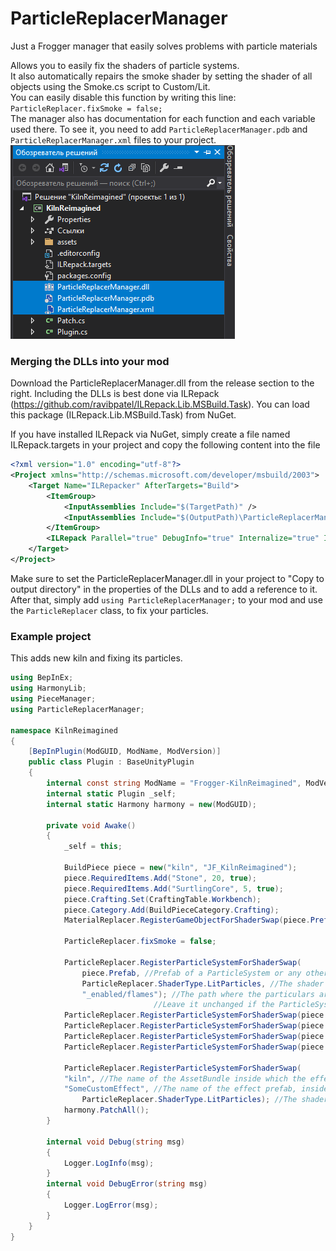 # ParticleReplacerManager
 Just a Frogger manager that easily solves problems with particle materials

Allows you to easily fix the shaders of particle systems.<br>
It also automatically repairs the smoke shader by setting the shader of all objects using the Smoke.cs script to Custom/Lit.<br>
You can easily disable this function by writing this line: ```ParticleReplacer.fixSmoke = false;```<br>
The manager also has documentation for each function and each variable used there. To see it, you need to add ```ParticleReplacerManager.pdb``` and ```ParticleReplacerManager.xml``` files to your project.
![example](images/exaple.png)

### Merging the DLLs into your mod
Download the ParticleReplacerManager.dll from the release section to the right. Including the DLLs is best done via ILRepack (https://github.com/ravibpatel/ILRepack.Lib.MSBuild.Task). You can load this package (ILRepack.Lib.MSBuild.Task) from NuGet.

If you have installed ILRepack via NuGet, simply create a file named ILRepack.targets in your project and copy the following content into the file

```xml
<?xml version="1.0" encoding="utf-8"?>
<Project xmlns="http://schemas.microsoft.com/developer/msbuild/2003">
    <Target Name="ILRepacker" AfterTargets="Build">
        <ItemGroup>
            <InputAssemblies Include="$(TargetPath)" />
            <InputAssemblies Include="$(OutputPath)\ParticleReplacerManager.dll" />
        </ItemGroup>
        <ILRepack Parallel="true" DebugInfo="true" Internalize="true" InputAssemblies="@(InputAssemblies)" OutputFile="$(TargetPath)" TargetKind="SameAsPrimaryAssembly" LibraryPath="$(OutputPath)" />
    </Target>
</Project>
```

Make sure to set the ParticleReplacerManager.dll in your project to "Copy to output directory" in the properties of the DLLs and to add a reference to it. 
After that, simply add ```using ParticleReplacerManager;``` to your mod and use the ```ParticleReplacer``` class, to fix your particles.

### Example project
This adds new kiln and fixing its particles.

```csharp
using BepInEx;
using HarmonyLib;
using PieceManager;
using ParticleReplacerManager;

namespace KilnReimagined
{
    [BepInPlugin(ModGUID, ModName, ModVersion)]
    public class Plugin : BaseUnityPlugin
    {
        internal const string ModName = "Frogger-KilnReimagined", ModVersion = "0.0.1", ModGUID = "com.Frogger.KilnReimagined";
        internal static Plugin _self;
        internal static Harmony harmony = new(ModGUID);

        private void Awake()
        {
            _self = this;

            BuildPiece piece = new("kiln", "JF_KilnReimagined");
            piece.RequiredItems.Add("Stone", 20, true);
            piece.RequiredItems.Add("SurtlingCore", 5, true);
            piece.Crafting.Set(CraftingTable.Workbench);
            piece.Category.Add(BuildPieceCategory.Crafting);
            MaterialReplacer.RegisterGameObjectForShaderSwap(piece.Prefab, MaterialReplacer.ShaderType.UseUnityShader);

            ParticleReplacer.fixSmoke = false;

            ParticleReplacer.RegisterParticleSystemForShaderSwap(
                piece.Prefab, //Prefab of a ParticleSystem or any other prefab having them inside itself.
                ParticleReplacer.ShaderType.LitParticles, //The shader to be applied to the material of the particles.
                "_enabled/flames"); //The path where the particulars are located inside the prefab.
                                //Leave it unchanged if the ParticleSystem component is on the prefab itself.
            ParticleReplacer.RegisterParticleSystemForShaderSwap(piece.Prefab, ParticleReplacer.ShaderType.LitParticles, "_enabled/smoke (1)");
            ParticleReplacer.RegisterParticleSystemForShaderSwap(piece.Prefab, ParticleReplacer.ShaderType.LitParticles, "_enabled/smok_small");
            ParticleReplacer.RegisterParticleSystemForShaderSwap(piece.Prefab, ParticleReplacer.ShaderType.LitParticles, "_enabled/smok_small (1)");
            ParticleReplacer.RegisterParticleSystemForShaderSwap(piece.Prefab, ParticleReplacer.ShaderType.LitParticles, "_enabled/flare");

            ParticleReplacer.RegisterParticleSystemForShaderSwap(
            "kiln", //The name of the AssetBundle inside which the effect prefab is located.
            "SomeCustomEffect", //The name of the effect prefab, inside the AssetBundle.
                ParticleReplacer.ShaderType.LitParticles); //The shader to be applied to the material of the particles.
            harmony.PatchAll();
        }

        internal void Debug(string msg)
        {
            Logger.LogInfo(msg);
        }
        internal void DebugError(string msg)
        {
            Logger.LogError(msg);
        }
    }
}
```